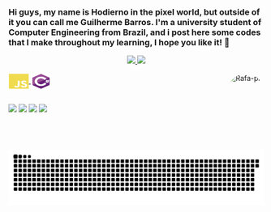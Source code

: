 ### Hi guys, my name is Hodierno in the pixel world, but outside of it you can call me Guilherme Barros. I'm a university student  of Computer Engineering from Brazil, and i post here some codes that I make throughout my learning, I hope you like it! 👋


<div align="center">
  <a href="https://github.com/Hodierno">
  <img height="180em" src="https://github-readme-stats.vercel.app/api?username=Hodierno&show_icons=true&theme=dark&include_all_commits=true&count_private=true"/>
  <img height="160em" src="https://github-readme-stats.vercel.app/api/top-langs/?username=Hodierno&layout=compact&langs_count=7&theme=dark"/>
</div>
  

<div style="display: inline_block"><br>
  <img align="center" alt="Rafa-Js" height="30" width="40" src="https://raw.githubusercontent.com/devicons/devicon/master/icons/javascript/javascript-plain.svg">
  <img align="center" alt="Rafa-Csharp" height="30" width="40" src="https://raw.githubusercontent.com/devicons/devicon/master/icons/csharp/csharp-original.svg">
  <img align="right" alt="Rafa-pic" height="150" style="border-radius:50px;" src="https://uploaddeimagens.com.br/images/003/731/810/full/Webp.net-gifmaker.gif?1645070951">
</div>
  
  ##
 
<div> 
  <a href="https://instagram.com/um_gui_qualquer" target="_blank"><img src="https://img.shields.io/badge/-Instagram-%23E4405F?style=for-the-badge&logo=instagram&logoColor=white" target="_blank"></a>
 	<a href="https://www.twitch.tv/Semmonney" target="_blank"><img src="https://img.shields.io/badge/Twitch-9146FF?style=for-the-badge&logo=twitch&logoColor=white" target="_blank"></a>
  <a href = "mailto:guilhermebvda@alu.ufc.br"><img src="https://img.shields.io/badge/-Gmail-%23333?style=for-the-badge&logo=gmail&logoColor=white" target="_blank"></a>
  <a href="https://www.linkedin.com/in/guilherme-barros-24b194232/" target="_blank"><img src="https://img.shields.io/badge/-LinkedIn-%230077B5?style=for-the-badge&logo=linkedin&logoColor=white" target="_blank"></a> 
 
  ![Snake animation](https://github.com/Hodierno/Hodierno/blob/output/github-contribution-grid-snake.svg)
 
</div>



